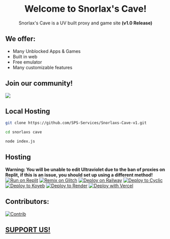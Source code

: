 <div align="center">
  
# Welcome to Snorlax's Cave!
Snorlax's Cave is a UV built proxy and game site **(v1.0 Release)**
</div>

## We offer:
- Many Unblocked Apps & Games
- Built in web 
- Free emulator
- Many customizable features

## Join our community!
<a align="center" href="(https://discord.gg/snorlaxscave)">
    <img src="https://invidget.switchblade.xyz/snorlaxscave?theme=dark"/>
</a>

## Local Hosting

```bash
git clone https://github.com/SPS-Services/Snorlaxs-Cave-v1.git
```
```bash
cd snorlaxs cave
```
```bash
node index.js
```


## Hosting
**Warning: You will be unable to edit Ultraviolet due to the ban of proxies on Replit, if this is an issue, you should set up using a different method!**<br/>
[![Run on Replit](https://binbashbanana.github.io/deploy-buttons/buttons/remade/replit.svg)](https://replit.com/github/SPS-Services/Snorlaxs-Cave-v1)
[![Remix on Glitch](https://binbashbanana.github.io/deploy-buttons/buttons/remade/glitch.svg)](https://glitch.com/edit/#!/import/github/SPS-Services/Snorlaxs-Cave-v1)
[![Deploy on Railway](https://binbashbanana.github.io/deploy-buttons/buttons/remade/railway.svg)](https://railway.app/new/template?template=https://github.com/SPS-Services/Snorlaxs-Cave-v1)
[![Deploy to Cyclic](https://binbashbanana.github.io/deploy-buttons/buttons/remade/cyclic.svg)](https://app.cyclic.sh/api/app/deploy/art-class/v4)
[![Deploy to Koyeb](https://binbashbanana.github.io/deploy-buttons/buttons/remade/koyeb.svg)](https://app.koyeb.com/deploy?type=git&repository=github.com/SPS-Services/Snorlaxs-Cave-v1&branch=main&name=Snorlaxs-Cave-v1)
[![Deploy to Render](https://binbashbanana.github.io/deploy-buttons/buttons/remade/render.svg)](https://render.com/deploy?repo=https://github.com/SPS-Services/Snorlaxs-Cave-v1)
[![Deploy with Vercel](https://binbashbanana.github.io/deploy-buttons/buttons/remade/vercel.svg)](https://vercel.com/new/clone?repositoryurl=https://github.com/SPS-Services/Snorlaxs-Cave-v1)
## Contributors:
[![Contrib](https://contrib.rocks/image?repo=SPS-Services/Snorlaxs-Cave-v1#)](https://github.com/SPS-Services/Snorlaxs-Cave-v1/graphs/contributors)
## **[SUPPORT US!](https://patreon.com/SnorlaxCave)**

